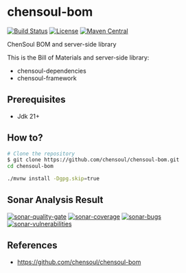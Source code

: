 # chensoul-bom

[![Build Status](https://github.com/chensoul/chensoul-bom/actions/workflows/maven-build.yml/badge.svg)](https://github.com/chensoul/chensoul-bom/workflows/maven-build.yml)
[![License](https://img.shields.io/badge/License-Apache%202.0-blue.svg)](https://opensource.org/licenses/Apache-2.0)
[![Maven Central][maven-image]][maven-url]

ChenSoul BOM and server-side library

This is the Bill of Materials and server-side library:

- chensoul-dependencies
- chensoul-framework


## Prerequisites

- Jdk 21+


## How to?

```bash
# Clone the repository
$ git clone https://github.com/chensoul/chensoul-bom.git
cd chensoul-bom

./mvnw install -Dgpg.skip=true
```

## Sonar Analysis Result

[![sonar-quality-gate][sonar-quality-gate]][sonar-url] [![sonar-coverage][sonar-coverage]][sonar-url] [![sonar-bugs][sonar-bugs]][sonar-url] [![sonar-vulnerabilities][sonar-vulnerabilities]][sonar-url]

## References

- https://github.com/chensoul/chensoul-bom


[maven-image]: https://maven-badges.herokuapp.com/maven-central/com.chensoul/chensoul-bom/badge.svg
[maven-url]: https://maven-badges.herokuapp.com/maven-central/com.chensoul/chensoul-bom

[sonar-url]: https://sonarcloud.io/dashboard?id=chensoul-framework
[sonar-quality-gate]: https://sonarcloud.io/api/project_badges/measure?project=chensoul-framework&metric=alert_status
[sonar-coverage]: https://sonarcloud.io/api/project_badges/measure?project=chensoul-framework&metric=coverage
[sonar-bugs]: https://sonarcloud.io/api/project_badges/measure?project=chensoul-framework&metric=bugs
[sonar-vulnerabilities]: https://sonarcloud.io/api/project_badges/measure?project=chensoul-framework&metric=vulnerabilities